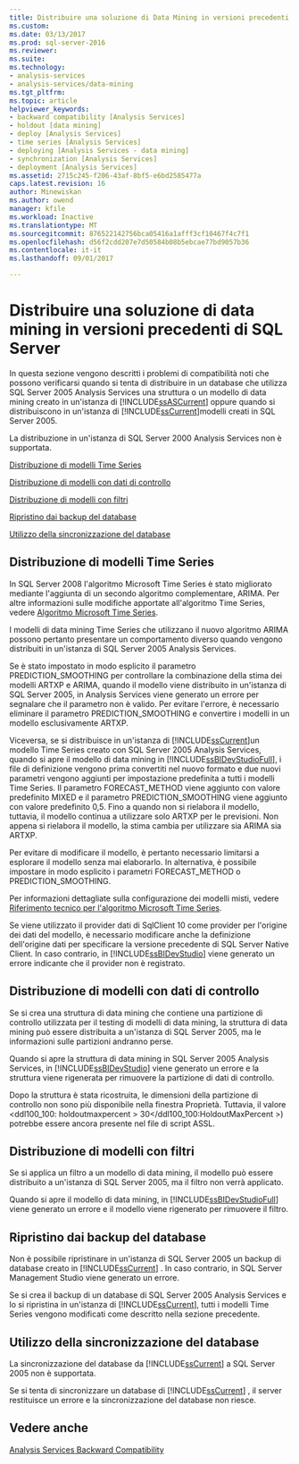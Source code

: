 ```yaml
---
title: Distribuire una soluzione di Data Mining in versioni precedenti di SQL Server | Documenti Microsoft
ms.custom: 
ms.date: 03/13/2017
ms.prod: sql-server-2016
ms.reviewer: 
ms.suite: 
ms.technology:
- analysis-services
- analysis-services/data-mining
ms.tgt_pltfrm: 
ms.topic: article
helpviewer_keywords:
- backward compatibility [Analysis Services]
- holdout [data mining]
- deploy [Analysis Services]
- time series [Analysis Services]
- deploying [Analysis Services - data mining]
- synchronization [Analysis Services]
- deployment [Analysis Services]
ms.assetid: 2715c245-f206-43af-8bf5-e6bd2585477a
caps.latest.revision: 16
author: Minewiskan
ms.author: owend
manager: kfile
ms.workload: Inactive
ms.translationtype: MT
ms.sourcegitcommit: 876522142756bca05416a1afff3cf10467f4c7f1
ms.openlocfilehash: d56f2cdd207e7d50584b08b5ebcae77bd9057b36
ms.contentlocale: it-it
ms.lasthandoff: 09/01/2017

---
```

# <a name="deploy-a-data-mining-solution-to-previous-versions-of-sql-server"></a>Distribuire una soluzione di data mining in versioni precedenti di SQL Server
  In questa sezione vengono descritti i problemi di compatibilità noti che possono verificarsi quando si tenta di distribuire in un database che utilizza SQL Server 2005 Analysis Services una struttura o un modello di data mining creato in un'istanza di [!INCLUDE[ssASCurrent](../../includes/ssascurrent-md.md)] oppure quando si distribuiscono in un'istanza di [!INCLUDE[ssCurrent](../../includes/sscurrent-md.md)]modelli creati in SQL Server 2005.  
  
 La distribuzione in un'istanza di SQL Server 2000 Analysis Services non è supportata.  
  
 [Distribuzione di modelli Time Series](#bkmk_TimeSeries)  
  
 [Distribuzione di modelli con dati di controllo](#bkmk_Holdout)  
  
 [Distribuzione di modelli con filtri](#bkmk_Filter)  
  
 [Ripristino dai backup del database](#bkmk_Backup)  
  
 [Utilizzo della sincronizzazione del database](#bkmk_Synch)  
  
##  <a name="bkmk_TimeSeries"></a> Distribuzione di modelli Time Series  
 In SQL Server 2008 l'algoritmo Microsoft Time Series è stato migliorato mediante l'aggiunta di un secondo algoritmo complementare, ARIMA. Per altre informazioni sulle modifiche apportate all'algoritmo Time Series, vedere [Algoritmo Microsoft Time Series](../../analysis-services/data-mining/microsoft-time-series-algorithm.md).  
  
 I modelli di data mining Time Series che utilizzano il nuovo algoritmo ARIMA possono pertanto presentare un comportamento diverso quando vengono distribuiti in un'istanza di SQL Server 2005 Analysis Services.  
  
 Se è stato impostato in modo esplicito il parametro PREDICTION_SMOOTHING per controllare la combinazione della stima dei modelli ARTXP e ARIMA, quando il modello viene distribuito in un'istanza di SQL Server 2005, in Analysis Services viene generato un errore per segnalare che il parametro non è valido. Per evitare l'errore, è necessario eliminare il parametro PREDICTION_SMOOTHING e convertire i modelli in un modello esclusivamente ARTXP.  
  
 Viceversa, se si distribuisce in un'istanza di [!INCLUDE[ssCurrent](../../includes/sscurrent-md.md)]un modello Time Series creato con SQL Server 2005 Analysis Services, quando si apre il modello di data mining in [!INCLUDE[ssBIDevStudioFull](../../includes/ssbidevstudiofull-md.md)], i file di definizione vengono prima convertiti nel nuovo formato e due nuovi parametri vengono aggiunti per impostazione predefinita a tutti i modelli Time Series. Il parametro FORECAST_METHOD viene aggiunto con valore predefinito MIXED e il parametro PREDICTION_SMOOTHING viene aggiunto con valore predefinito 0,5. Fino a quando non si rielabora il modello, tuttavia, il modello continua a utilizzare solo ARTXP per le previsioni. Non appena si rielabora il modello, la stima cambia per utilizzare sia ARIMA sia ARTXP.  
  
 Per evitare di modificare il modello, è pertanto necessario limitarsi a esplorare il modello senza mai elaborarlo. In alternativa, è possibile impostare in modo esplicito i parametri FORECAST_METHOD o PREDICTION_SMOOTHING.  
  
 Per informazioni dettagliate sulla configurazione dei modelli misti, vedere [Riferimento tecnico per l'algoritmo Microsoft Time Series](../../analysis-services/data-mining/microsoft-time-series-algorithm-technical-reference.md).  
  
 Se viene utilizzato il provider dati di SqlClient 10 come provider per l'origine dei dati del modello, è necessario modificare anche la definizione dell'origine dati per specificare la versione precedente di SQL Server Native Client. In caso contrario, in [!INCLUDE[ssBIDevStudio](../../includes/ssbidevstudio-md.md)] viene generato un errore indicante che il provider non è registrato.  
  
##  <a name="bkmk_Holdout"></a> Distribuzione di modelli con dati di controllo  
 Se si crea una struttura di data mining che contiene una partizione di controllo utilizzata per il testing di modelli di data mining, la struttura di data mining può essere distribuita a un'istanza di SQL Server 2005, ma le informazioni sulle partizioni andranno perse.  
  
 Quando si apre la struttura di data mining in SQL Server 2005 Analysis Services, in [!INCLUDE[ssBIDevStudio](../../includes/ssbidevstudio-md.md)] viene generato un errore e la struttura viene rigenerata per rimuovere la partizione di dati di controllo.  
  
 Dopo la struttura è stata ricostruita, le dimensioni della partizione di controllo non sono più disponibile nella finestra Proprietà. Tuttavia, il valore \<ddl100_100: holdoutmaxpercent > 30\</ddl100_100:HoldoutMaxPercent >) potrebbe essere ancora presente nel file di script ASSL.  
  
##  <a name="bkmk_Filter"></a> Distribuzione di modelli con filtri  
 Se si applica un filtro a un modello di data mining, il modello può essere distribuito a un'istanza di SQL Server 2005, ma il filtro non verrà applicato.  
  
 Quando si apre il modello di data mining, in [!INCLUDE[ssBIDevStudioFull](../../includes/ssbidevstudiofull-md.md)] viene generato un errore e il modello viene rigenerato per rimuovere il filtro.  
  
##  <a name="bkmk_Backup"></a> Ripristino dai backup del database  
 Non è possibile ripristinare in un'istanza di SQL Server 2005 un backup di database creato in [!INCLUDE[ssCurrent](../../includes/sscurrent-md.md)] . In caso contrario, in SQL Server Management Studio viene generato un errore.  
  
 Se si crea il backup di un database di SQL Server 2005 Analysis Services e lo si ripristina in un'istanza di [!INCLUDE[ssCurrent](../../includes/sscurrent-md.md)], tutti i modelli Time Series vengono modificati come descritto nella sezione precedente.  
  
##  <a name="bkmk_Synch"></a> Utilizzo della sincronizzazione del database  
 La sincronizzazione del database da [!INCLUDE[ssCurrent](../../includes/sscurrent-md.md)] a SQL Server 2005 non è supportata.  
  
 Se si tenta di sincronizzare un database di [!INCLUDE[ssCurrent](../../includes/sscurrent-md.md)] , il server restituisce un errore e la sincronizzazione del database non riesce.  
  
## <a name="see-also"></a>Vedere anche  
 [Analysis Services Backward Compatibility](../../analysis-services/analysis-services-backward-compatibility.md)  
  
  

